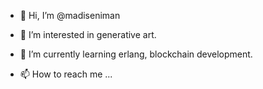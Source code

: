 - 👋 Hi, I’m @madiseniman
- 👀 I’m interested in generative art.
- 🌱 I’m currently learning erlang, blockchain development.

- 📫 How to reach me ...

<!---
madiseniman/madiseniman is a ✨ special ✨ repository because its `README.md` (this file) appears on your GitHub profile.
You can click the Preview link to take a look at your changes.
--->
